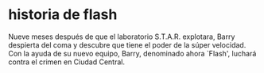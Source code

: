 # historia de flash 
Nueve meses después de que el laboratorio S.T.A.R. explotara, Barry despierta del coma y descubre que tiene el poder de la súper velocidad. Con la ayuda de su nuevo equipo, Barry, denominado ahora `Flash', luchará contra el crimen en Ciudad Central.
